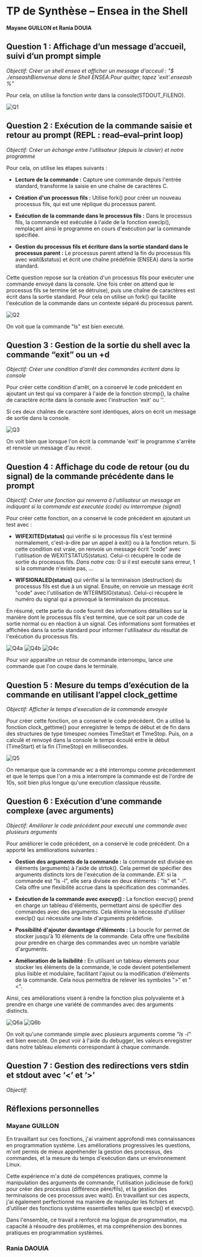 # TP de Synthèse – Ensea in the Shell

**Mayane GUILLON et Rania DOUIA**

## Question 1 : Affichage d’un message d’accueil, suivi d’un prompt simple
*Objectif: Créer un shell ensea et afficher un message d'acceuil : "$ ./enseashBienvenue dans le Shell ENSEA.Pour quitter, tapez 'exit'.enseash %"*

Pour cela, on utilise la fonction *write* dans la console(STDOUT_FILENO).

![Q1](img/q1shell.png)

## Question 2 : Exécution de la commande saisie et retour au prompt (REPL : read–eval–print loop)
*Objectif: Créer un échange entre l'utilisateur (depuis le clavier) et notre programme*

Pour cela, on utilise les étapes suivants :

* **Lecture de la commande :** Capture une commande depuis l'entrée standard, transforme la saisie en une chaîne de caractères C.

* **Création d'un processus fils :** Utilise fork() pour créer un nouveau processus fils, qui est une réplique du processus parent.

* **Exécution de la commande dans le processus fils :** Dans le processus fils, la commande est exécutée à l'aide de la fonction execlp(), remplaçant ainsi le programme en cours d'exécution par la commande spécifiée.

* **Gestion du processus fils et écriture dans la sortie standard dans le processus parent :** Le processus parent attend la fin du processus fils avec wait(&status) et écrit une chaîne prédéfinie (ENSEA) dans la sortie standard.

Cette question repose sur la création d'un processus fils pour exécuter une commande envoyé dans la console. Une fois créer on attend que le processus fils se termine (et se détruise), puis une chaîne de caractères est écrit dans la sortie standard. Pour cela on utilise un fork() qui facilite l'exécution de la commande dans un contexte séparé du processus parent.

![Q2](img/q2shell.png) 

On voit que la commande "ls" est bien executé.

## Question 3 : Gestion de la sortie du shell avec la commande “exit” ou un <ctrl>+d
*Objectif: Créer une condition d'arrêt des commandes écritent dans la console*

Pour créer cette condition d'arrêt, on a conservé le code précédent en ajoutant un test qui va comparer à l'aide de la fonction strcmp(), la chaîne de caractère écrite dans la console avec l'instruction 'exit' ou ''. 

Si ces deux chaînes de caractère sont identiques, alors on écrit un message de sortie dans la console.

![Q3](img/q3shell.png)

On voit bien que lorsque l'on écrit la commande 'exit' le programme s'arrête et renvoie un message d'au revoir. 

## Question 4 : Affichage du code de retour (ou du signal) de la commande précédente dans le prompt 
*Objectif: Créer une fonction qui renverra à l'utilisateur un message en indiquant si la commande est executée (code) ou interrompue (signal)*

Pour créer cette fonction, on a conservé le code précédent en ajoutant un test avec : 

* **WIFEXITED(status)** qui vérifie si le processus fils s'est terminé normalement, c'est-à-dire par un appel à exit() ou à la fonction return. Si cette condition est vraie, on renvoie un message écrit "code" avec l'utilisation de WEXITSTATUS(status). Celui-ci récupère le code de sortie du processus fils. *Dans notre cas:* 0 si il est executé sans erreur, 1 si la commande n'existe pas, ...

* **WIFSIGNALED(status)** qui vérifie si la terminaison (destruction) du processus fils est due à un signal. Ensuite, on renvoie un message écrit "code" avec l'utilisation de WTERMSIG(status). Celui-ci récupère le numéro du signal qui a provoqué la terminaison du processus. 

En résumé, cette partie du code fournit des informations détaillées sur la manière dont le processus fils s'est terminé, que ce soit par un code de sortie normal ou en réaction à un signal. Ces informations sont formatées et affichées dans la sortie standard pour informer l'utilisateur du résultat de l'exécution du processus fils.

![Q4a](img/q4shell.png)
![Q4b](img/q4terminal1.png)
![Q4c](img/q4Terminal2.png)

Pour voir apparaître un retour de commande interrompu, lance une commande que l'on coupe dans le terminale.

## Question 5 : Mesure du temps d’exécution de la commande en utilisant l’appel clock_gettime 
*Objectif: Afficher le temps d'execution de la commande envoyée*

Pour créer cette fonction, on a conservé le code précédent. On a utilisé la fonction clock_gettime() pour enregistrer le temps de début et de fin dans des structures de type timespec nomées TimeStart et TimeStop.
Puis, on a calculé et renvoyé dans la console le temps écoulé entre le début (TimeStart) et la fin (TimeStop) en millisecondes.

![Q5](img/q5shell.png)

On remarque que la commande *wc* a été interrompu comme précedemment et que le temps que l'on a mis a interrompre la commande est de l'ordre de 10s, soit bien plus longue qu'une execution classique réussite.

## Question 6 : Exécution d’une commande complexe (avec arguments) 
*Objectif: Améliorer le code précédent pour executé une commande avec plusieurs arguments*

Pour améliorer le code précédent, on a conservé le code précédent. On a apporté les améliorations suivantes :

* **Gestion des arguments de la commande :** la commande est divisée en éléments (arguments) à l'aide de strtok(). Cela permet de spécifier des arguments distincts lors de l'exécution de la commande. *EX:* si la commande est "ls -l", elle sera divisée en deux éléments : "ls" et "-l". Cela offre une flexibilité accrue dans la spécification des commandes.

* **Exécution de la commande avec execvp() :** La fonction execvp() prend en charge un tableau d'éléments, permettant ainsi de spécifier des commandes avec des arguments. Cela élimine la nécessité d'utiliser execlp() qui nécessite une liste d'arguments prédéfinie.

* **Possibilité d'ajouter davantage d'éléments :** La boucle for permet de stocker jusqu'à 10 éléments de la commande. Cela offre une flexibilité pour prendre en charge des commandes avec un nombre variable d'arguments.

* **Amélioration de la lisibilité :** En utilisant un tableau elements pour stocker les éléments de la commande, le code devient potentiellement plus lisible et modulaire, facilitant l'ajout ou la modification d'éléments de la commande. Cela nous permettra de relever les symboles ">" et "<".

Ainsi, ces améliorations visent à rendre la fonction plus polyvalente et à prendre en charge une variété de commandes avec des arguments distincts.

![Q6a](img/q6shell.png)
![Q6b](img/q6debugger.png)

On voit qu'une commande simple avec plusieurs arguments comme *"ls -l"* est bien executé.
On peut voir à l'aide du debugger, les valeurs enregistrer dans notre tableau *elements* correspondant à chaque commande.

## Question 7 : Gestion des redirections vers stdin et stdout avec ‘<’ et ‘>’ 
*Objectif:*

## Réflexions personnelles
### Mayane GUILLON

En travaillant sur ces fonctions, j'ai vraiment approfondi mes connaissances en programmation système. 
Les améliorations progressives les questions, m'ont permis de mieux appréhender la gestion des processus, des commandes, et la mesure du temps d'exécution dans un environnement Linux.

Cette expérience m'a doté de compétences pratiques, comme la manipulation des arguments de commande, l'utilisation judicieuse de fork() pour créer des processus (différence père/fils), et la gestion des terminaisons de ces processus avec wait(). En travaillant sur ces aspects, j'ai également perfectionné ma manière de manipuler les fichiers et d'utiliser des fonctions système essentielles telles que execlp() et execvp().

Dans l'ensemble, ce travail a renforcé ma logique de programmation, ma capacité à résoudre des problèmes, et ma compréhension des bonnes pratiques en programmation systèmes.

### Rania DAOUIA 
